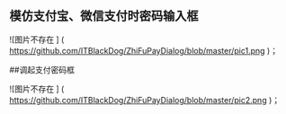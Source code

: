 ## 模仿支付宝、微信支付时密码输入框

![图片不存在 ] ( https://github.com/ITBlackDog/ZhiFuPayDialog/blob/master/pic1.png )；

##调起支付密码框

![图片不存在 ] ( https://github.com/ITBlackDog/ZhiFuPayDialog/blob/master/pic2.png )；

